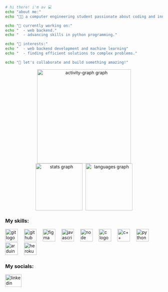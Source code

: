 ```bash
# hi there! i'm av 💻
echo "about me:"
echo "👨‍💻 a computer engineering student passionate about coding and innovation."

echo "🔧 currently working on:"
echo "  - web backend."
echo "  - advancing skills in python programming."

echo "🤖 interests:"
echo "  - web backend development and machine learning"
echo "  - finding efficient solutions to complex problems."

echo "🚀 let's collaborate and build something amazing!"
```



<div align="center">
    <img src="https://github-readme-activity-graph.vercel.app/graph?username=aviskarrr&radius=16&theme=vue&area=true&order=5" height="300" alt="activity-graph graph"  />
    <div style="display: flex; justify-content: center; align-items: center; gap: 10px;">
  <img src="https://github-readme-stats.vercel.app/api?username=aviskarrr&hide_title=false&hide_rank=false&show_icons=true&include_all_commits=true&count_private=false&disable_animations=false&theme=vue&locale=en&hide_border=false&order=1" height="150" alt="stats graph" />
  <img src="https://github-readme-stats.vercel.app/api/top-langs?username=aviskarrr&locale=en&hide_title=false&layout=compact&card_width=320&langs_count=5&theme=vue&hide_border=false&order=2" height="150" alt="languages graph" />
    </div>
</div>






### My skills:

<div align="left">
  <img src = "https://raw.githubusercontent.com/marwin1991/profile-technology-icons/refs/heads/main/icons/git.png" height = "40" alt = "git logo"/>
  <img width="12" />
  <img src="https://raw.githubusercontent.com/marwin1991/profile-technology-icons/refs/heads/main/icons/github.png" height="40" alt="github logo"  />
  <img width="12" />
  <img src="https://raw.githubusercontent.com/marwin1991/profile-technology-icons/refs/heads/main/icons/figma.png" height="40" alt="figma logo"  />
  <img width="12" />
  <img src="https://raw.githubusercontent.com/marwin1991/profile-technology-icons/refs/heads/main/icons/javascript.png" height="40" alt="javascript logo"  />
  <img width="12" />
  <img src="https://raw.githubusercontent.com/marwin1991/profile-technology-icons/refs/heads/main/icons/node_js.png" height="40" alt="node logo"  />
  <img width="12" />
  <img src="https://raw.githubusercontent.com/marwin1991/profile-technology-icons/refs/heads/main/icons/c.png" height="40" alt="c logo"  />
  <img width="12" />
  <img src="https://raw.githubusercontent.com/marwin1991/profile-technology-icons/refs/heads/main/icons/c++.png" height="40" alt="c++ logo"  />
  <img width="12" />
  <img src="https://raw.githubusercontent.com/marwin1991/profile-technology-icons/refs/heads/main/icons/python.png" height="40" alt="python logo"  />
  <img width="12" />
  <img src="https://raw.githubusercontent.com/marwin1991/profile-technology-icons/refs/heads/main/icons/arduino.png" height="40" alt="arduino logo"  />
  <img width="12" />
  <img src="https://cdn.jsdelivr.net/gh/devicons/devicon/icons/heroku/heroku-original.svg" height="40" alt="heroku logo"  />
  <img width="12" />
</div>

### My socials:

<div align="left">
  <a href="https://www.linkedin.com/in/aviskarpoudel/" target="_blank">
    <img src="https://raw.githubusercontent.com/maurodesouza/profile-readme-generator/master/src/assets/icons/social/linkedin/default.svg" width="52" height="40" alt="linkedin logo"  />
  </a>
</div>

###
